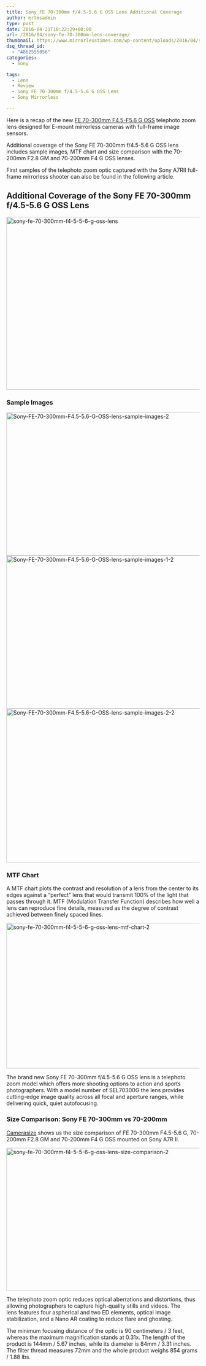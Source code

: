 ```yaml
---
title: Sony FE 70-300mm f/4.5-5.6 G OSS Lens Additional Coverage
author: mrtmsadmin
type: post
date: 2016-04-21T10:22:29+00:00
url: /2016/04/sony-fe-70-300mm-lens-coverage/
thumbnail: https://www.mirrorlesstimes.com/wp-content/uploads/2016/04/sony-fe-70-300mm-f4-5-5-6-g-oss-lens-size-comparison-2.png
dsq_thread_id:
  - "4862555056"
categories:
  - Sony

tags:
  - Lens
  - Review
  - Sony FE 70-300mm f/4.5-5.6 G OSS Lens
  - Sony Mirrorless

---
```

Here is a recap of the new [FE 70-300mm F4.5-F5.6 G OSS][1] telephoto zoom lens designed for E-mount mirrorless cameras with full-frame image sensors.

Additional coverage of the Sony FE 70-300mm f/4.5-5.6 G OSS lens includes sample images, MTF chart and size comparison with the 70-200mm F2.8 GM and 70-200mm F4 G OSS lenses.

First samples of the telephoto zoom optic captured with the Sony A7RII full-frame mirrorless shooter can also be found in the following article.<!--more-->

## Additional Coverage of the Sony FE 70-300mm f/4.5-5.6 G OSS Lens

<img class="alignnone size-full wp-image-9" src="https://i1.wp.com/www.mirrorlesstimes.com/wp-content/uploads/2016/03/sony-fe-70-300mm-f4-5-5-6-g-oss-lens.jpg?resize=600%2C450&#038;ssl=1" alt="sony-fe-70-300mm-f4-5-5-6-g-oss-lens" width="600" height="450" srcset="https://i1.wp.com/www.mirrorlesstimes.com/wp-content/uploads/2016/03/sony-fe-70-300mm-f4-5-5-6-g-oss-lens.jpg?w=1200&ssl=1 1200w, https://i1.wp.com/www.mirrorlesstimes.com/wp-content/uploads/2016/03/sony-fe-70-300mm-f4-5-5-6-g-oss-lens.jpg?resize=300%2C225&ssl=1 300w, https://i1.wp.com/www.mirrorlesstimes.com/wp-content/uploads/2016/03/sony-fe-70-300mm-f4-5-5-6-g-oss-lens.jpg?resize=768%2C576&ssl=1 768w, https://i1.wp.com/www.mirrorlesstimes.com/wp-content/uploads/2016/03/sony-fe-70-300mm-f4-5-5-6-g-oss-lens.jpg?resize=1024%2C768&ssl=1 1024w" sizes="(max-width: 600px) 100vw, 600px" data-recalc-dims="1" /> 

### Sample Images

<img class="alignnone size-full wp-image-151" src="https://i2.wp.com/www.mirrorlesstimes.com/wp-content/uploads/2016/04/Sony-FE-70-300mm-F4.5-5.6-G-OSS-lens-sample-images-2.png?resize=600%2C373&#038;ssl=1" alt="Sony-FE-70-300mm-F4.5-5.6-G-OSS-lens-sample-images-2" width="600" height="373" srcset="https://i2.wp.com/www.mirrorlesstimes.com/wp-content/uploads/2016/04/Sony-FE-70-300mm-F4.5-5.6-G-OSS-lens-sample-images-2.png?w=900&ssl=1 900w, https://i2.wp.com/www.mirrorlesstimes.com/wp-content/uploads/2016/04/Sony-FE-70-300mm-F4.5-5.6-G-OSS-lens-sample-images-2.png?resize=300%2C186&ssl=1 300w, https://i2.wp.com/www.mirrorlesstimes.com/wp-content/uploads/2016/04/Sony-FE-70-300mm-F4.5-5.6-G-OSS-lens-sample-images-2.png?resize=768%2C477&ssl=1 768w" sizes="(max-width: 600px) 100vw, 600px" data-recalc-dims="1" /> 

<img class="alignnone size-full wp-image-152" src="https://i2.wp.com/www.mirrorlesstimes.com/wp-content/uploads/2016/04/Sony-FE-70-300mm-F4.5-5.6-G-OSS-lens-sample-images-1-2.jpg?resize=600%2C399&#038;ssl=1" alt="Sony-FE-70-300mm-F4.5-5.6-G-OSS-lens-sample-images-1-2" width="600" height="399" srcset="https://i2.wp.com/www.mirrorlesstimes.com/wp-content/uploads/2016/04/Sony-FE-70-300mm-F4.5-5.6-G-OSS-lens-sample-images-1-2.jpg?w=900&ssl=1 900w, https://i2.wp.com/www.mirrorlesstimes.com/wp-content/uploads/2016/04/Sony-FE-70-300mm-F4.5-5.6-G-OSS-lens-sample-images-1-2.jpg?resize=300%2C199&ssl=1 300w, https://i2.wp.com/www.mirrorlesstimes.com/wp-content/uploads/2016/04/Sony-FE-70-300mm-F4.5-5.6-G-OSS-lens-sample-images-1-2.jpg?resize=768%2C510&ssl=1 768w" sizes="(max-width: 600px) 100vw, 600px" data-recalc-dims="1" /> 

<img class="alignnone size-full wp-image-153" src="https://i2.wp.com/www.mirrorlesstimes.com/wp-content/uploads/2016/04/Sony-FE-70-300mm-F4.5-5.6-G-OSS-lens-sample-images-2-2.jpg?resize=600%2C401&#038;ssl=1" alt="Sony-FE-70-300mm-F4.5-5.6-G-OSS-lens-sample-images-2-2" width="600" height="401" srcset="https://i2.wp.com/www.mirrorlesstimes.com/wp-content/uploads/2016/04/Sony-FE-70-300mm-F4.5-5.6-G-OSS-lens-sample-images-2-2.jpg?w=900&ssl=1 900w, https://i2.wp.com/www.mirrorlesstimes.com/wp-content/uploads/2016/04/Sony-FE-70-300mm-F4.5-5.6-G-OSS-lens-sample-images-2-2.jpg?resize=300%2C201&ssl=1 300w, https://i2.wp.com/www.mirrorlesstimes.com/wp-content/uploads/2016/04/Sony-FE-70-300mm-F4.5-5.6-G-OSS-lens-sample-images-2-2.jpg?resize=768%2C514&ssl=1 768w" sizes="(max-width: 600px) 100vw, 600px" data-recalc-dims="1" /> 

### MTF Chart

A MTF chart plots the contrast and resolution of a lens from the center to its edges against a &#8220;perfect&#8221; lens that would transmit 100% of the light that passes through it. MTF (Modulation Transfer Function) describes how well a lens can reproduce fine details, measured as the degree of contrast achieved between finely spaced lines.

<img class="alignnone size-full wp-image-154" src="https://i0.wp.com/www.mirrorlesstimes.com/wp-content/uploads/2016/04/sony-fe-70-300mm-f4-5-5-6-g-oss-lens-mtf-chart-2.png?resize=600%2C379&#038;ssl=1" alt="sony-fe-70-300mm-f4-5-5-6-g-oss-lens-mtf-chart-2" width="600" height="379" srcset="https://i0.wp.com/www.mirrorlesstimes.com/wp-content/uploads/2016/04/sony-fe-70-300mm-f4-5-5-6-g-oss-lens-mtf-chart-2.png?w=900&ssl=1 900w, https://i0.wp.com/www.mirrorlesstimes.com/wp-content/uploads/2016/04/sony-fe-70-300mm-f4-5-5-6-g-oss-lens-mtf-chart-2.png?resize=300%2C189&ssl=1 300w, https://i0.wp.com/www.mirrorlesstimes.com/wp-content/uploads/2016/04/sony-fe-70-300mm-f4-5-5-6-g-oss-lens-mtf-chart-2.png?resize=768%2C485&ssl=1 768w" sizes="(max-width: 600px) 100vw, 600px" data-recalc-dims="1" /> 

The brand new Sony FE 70-300mm f/4.5-5.6 G OSS lens is a telephoto zoom model which offers more shooting options to action and sports photographers. With a model number of SEL70300G the lens provides cutting-edge image quality across all focal and aperture ranges, while delivering quick, quiet autofocusing.

### Size Comparison: Sony FE 70-300mm vs 70-200mm

<a class="ext-link" title="" href="http://camerasize.com/compact/#624.580,624.581,624.514,624.392,ha,t" target="_blank" rel="external nofollow">Camerasize</a> shows us the size comparison of FE 70-300mm F4.5-5.6 G, 70-200mm F2.8 GM and 70-200mm F4 G OSS mounted on Sony A7R II.

<img class="alignnone size-full wp-image-150" src="https://i0.wp.com/www.mirrorlesstimes.com/wp-content/uploads/2016/04/sony-fe-70-300mm-f4-5-5-6-g-oss-lens-size-comparison-2.png?resize=600%2C372&#038;ssl=1" alt="sony-fe-70-300mm-f4-5-5-6-g-oss-lens-size-comparison-2" width="600" height="372" srcset="https://i0.wp.com/www.mirrorlesstimes.com/wp-content/uploads/2016/04/sony-fe-70-300mm-f4-5-5-6-g-oss-lens-size-comparison-2.png?w=900&ssl=1 900w, https://i0.wp.com/www.mirrorlesstimes.com/wp-content/uploads/2016/04/sony-fe-70-300mm-f4-5-5-6-g-oss-lens-size-comparison-2.png?resize=300%2C186&ssl=1 300w, https://i0.wp.com/www.mirrorlesstimes.com/wp-content/uploads/2016/04/sony-fe-70-300mm-f4-5-5-6-g-oss-lens-size-comparison-2.png?resize=768%2C476&ssl=1 768w" sizes="(max-width: 600px) 100vw, 600px" data-recalc-dims="1" /> 

The telephoto zoom optic reduces optical aberrations and distortions, thus allowing photographers to capture high-quality stills and videos. The lens features four aspherical and two ED elements, optical image stabilization, and a Nano AR coating to reduce flare and ghosting.

The minimum focusing distance of the optic is 90 centimeters / 3 feet, whereas the maximum magnification stands at 0.31x. The length of the product is 144mm / 5.67 inches, while its diameter is 84mm / 3.31 inches. The filter thread measures 72mm and the whole product weighs 854 grams / 1.88 lbs.

 [1]: https://www.mirrorlesstimes.com/2016/03/sony-fe-70-300mm-f4-5-5-6-g-oss-lens/
